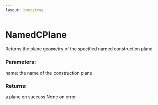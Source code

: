 ```yaml
---
layout: bootstrap
---
```


# NamedCPlane

Returns the plane geometry of the specified named construction plane
          

### Parameters:

name: the name of the construction plane
        

### Returns:


a plane on success
None on error
        


